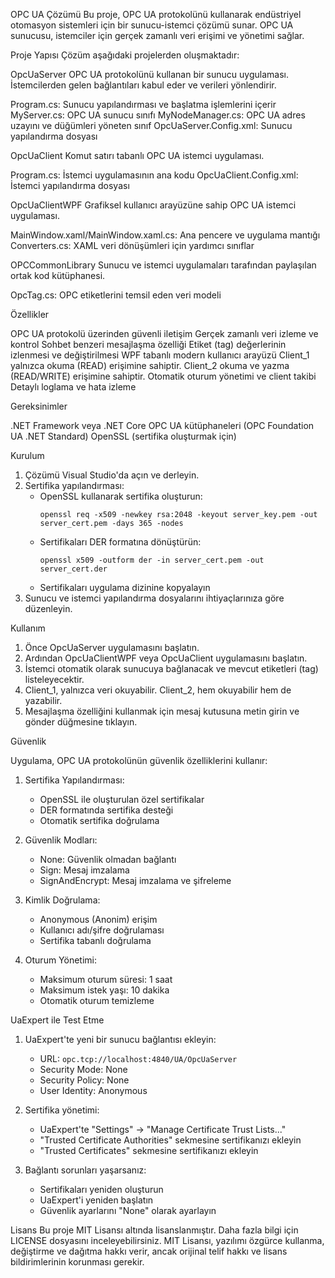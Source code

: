 OPC UA Çözümü
Bu proje, OPC UA protokolünü kullanarak endüstriyel otomasyon sistemleri için bir sunucu-istemci çözümü sunar. OPC UA sunucusu, istemciler için gerçek zamanlı veri erişimi ve yönetimi sağlar.

Proje Yapısı
Çözüm aşağıdaki projelerden oluşmaktadır:

OpcUaServer
OPC UA protokolünü kullanan bir sunucu uygulaması. İstemcilerden gelen bağlantıları kabul eder ve verileri yönlendirir.

Program.cs: Sunucu yapılandırması ve başlatma işlemlerini içerir
MyServer.cs: OPC UA sunucu sınıfı
MyNodeManager.cs: OPC UA adres uzayını ve düğümleri yöneten sınıf
OpcUaServer.Config.xml: Sunucu yapılandırma dosyası

OpcUaClient
Komut satırı tabanlı OPC UA istemci uygulaması.

Program.cs: İstemci uygulamasının ana kodu
OpcUaClient.Config.xml: İstemci yapılandırma dosyası

OpcUaClientWPF
Grafiksel kullanıcı arayüzüne sahip OPC UA istemci uygulaması.

MainWindow.xaml/MainWindow.xaml.cs: Ana pencere ve uygulama mantığı
Converters.cs: XAML veri dönüşümleri için yardımcı sınıflar

OPCCommonLibrary
Sunucu ve istemci uygulamaları tarafından paylaşılan ortak kod kütüphanesi.

OpcTag.cs: OPC etiketlerini temsil eden veri modeli

Özellikler

OPC UA protokolü üzerinden güvenli iletişim
Gerçek zamanlı veri izleme ve kontrol
Sohbet benzeri mesajlaşma özelliği
Etiket (tag) değerlerinin izlenmesi ve değiştirilmesi
WPF tabanlı modern kullanıcı arayüzü
Client_1 yalnızca okuma (READ) erişimine sahiptir.
Client_2 okuma ve yazma (READ/WRITE) erişimine sahiptir.
Otomatik oturum yönetimi ve client takibi
Detaylı loglama ve hata izleme

Gereksinimler

.NET Framework veya .NET Core
OPC UA kütüphaneleri (OPC Foundation UA .NET Standard)
OpenSSL (sertifika oluşturmak için)

Kurulum

1. Çözümü Visual Studio'da açın ve derleyin.
2. Sertifika yapılandırması:
   - OpenSSL kullanarak sertifika oluşturun:
     ```
     openssl req -x509 -newkey rsa:2048 -keyout server_key.pem -out server_cert.pem -days 365 -nodes
     ```
   - Sertifikaları DER formatına dönüştürün:
     ```
     openssl x509 -outform der -in server_cert.pem -out server_cert.der
     ```
   - Sertifikaları uygulama dizinine kopyalayın
3. Sunucu ve istemci yapılandırma dosyalarını ihtiyaçlarınıza göre düzenleyin.

Kullanım

1. Önce OpcUaServer uygulamasını başlatın.
2. Ardından OpcUaClientWPF veya OpcUaClient uygulamasını başlatın.
3. İstemci otomatik olarak sunucuya bağlanacak ve mevcut etiketleri (tag) listeleyecektir.
4. Client_1, yalnızca veri okuyabilir. Client_2, hem okuyabilir hem de yazabilir.
5. Mesajlaşma özelliğini kullanmak için mesaj kutusuna metin girin ve gönder düğmesine tıklayın.

Güvenlik

Uygulama, OPC UA protokolünün güvenlik özelliklerini kullanır:

1. Sertifika Yapılandırması:

   - OpenSSL ile oluşturulan özel sertifikalar
   - DER formatında sertifika desteği
   - Otomatik sertifika doğrulama

2. Güvenlik Modları:

   - None: Güvenlik olmadan bağlantı
   - Sign: Mesaj imzalama
   - SignAndEncrypt: Mesaj imzalama ve şifreleme

3. Kimlik Doğrulama:

   - Anonymous (Anonim) erişim
   - Kullanıcı adı/şifre doğrulaması
   - Sertifika tabanlı doğrulama

4. Oturum Yönetimi:
   - Maksimum oturum süresi: 1 saat
   - Maksimum istek yaşı: 10 dakika
   - Otomatik oturum temizleme

UaExpert ile Test Etme

1. UaExpert'te yeni bir sunucu bağlantısı ekleyin:

   - URL: `opc.tcp://localhost:4840/UA/OpcUaServer`
   - Security Mode: None
   - Security Policy: None
   - User Identity: Anonymous

2. Sertifika yönetimi:

   - UaExpert'te "Settings" → "Manage Certificate Trust Lists..."
   - "Trusted Certificate Authorities" sekmesine sertifikanızı ekleyin
   - "Trusted Certificates" sekmesine sertifikanızı ekleyin

3. Bağlantı sorunları yaşarsanız:
   - Sertifikaları yeniden oluşturun
   - UaExpert'i yeniden başlatın
   - Güvenlik ayarlarını "None" olarak ayarlayın

Lisans
Bu proje MIT Lisansı altında lisanslanmıştır. Daha fazla bilgi için LICENSE dosyasını inceleyebilirsiniz.
MIT Lisansı, yazılımı özgürce kullanma, değiştirme ve dağıtma hakkı verir, ancak orijinal telif hakkı ve lisans bildirimlerinin korunması gerekir.
